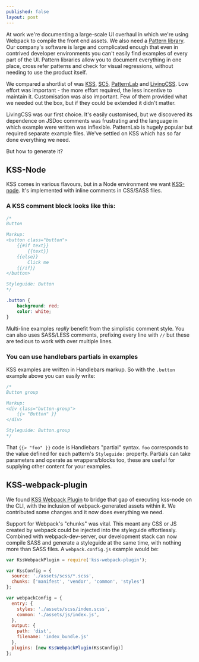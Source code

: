```yaml
---
published: false
layout: post
---
```


At work we're documenting a large-scale UI overhaul in which we're using Webpack to compile the front end assets. We also need a [Pattern library](adele.uxpin.com). Our company's software is large and complicated enough that even in contrived developer environments you can't easily find examples of every part of the UI. Pattern libraries allow you to document everything in one place, cross refer patterns and check for visual regressions, without needing to use the product itself.

We compared a shortlist of was [KSS](https://github.com/kss-node/kss-node), [SC5](https://github.com/SC5/sc5-styleguide), [PatternLab](https://patternlab.io/) and [LivingCSS](https://github.com/straker/livingcss). Low effort was important - the more effort required, the less incentive to maintain it. Customisation was also important. Few of them provided what we needed out the box, but if they could be extended it didn't matter.

LivingCSS was our first choice. It's easily customised, but we discovered its dependence on JSDoc comments was frustrating and the language in which example were written was inflexible. PatternLab is hugely popular but required separate example files. We've settled on KSS which has so far done everything we need. 

But how to generate it?

## KSS-Node

KSS comes in various flavours, but in a Node environment we want [KSS-node](https://github.com/kss-node/kss-node). It's implemented with inline comments in CSS/SASS files.

### A KSS comment block looks like this:

```css
/*
Button

Markup:
<button class="button">
	{{#if text}}
		{{text}}
	{{else}}
		Click me
	{{/if}}
</button>

Styleguide: Button
*/

.button {
	background: red;
	color: white;
}

```

Multi-line examples _really_ benefit from the simplistic comment style. You can also uses SASS/LESS comments, prefixing every line with `//` but these are tedious to work with over multiple lines.

### You can use handlebars partials in examples

KSS examples are written in Handlebars markup. So with the `.button` example above you can easily write:

```css
/*
Button group

Markup:
<div class="button-group">
	{{> "Button" }}
</div>

Styleguide: Button.group
*/
```

That `{{> "foo" }}` code is Handlebars "partial" syntax. `foo` corresponds to the value defined for each pattern's `Styleguide:` property. Partials can take parameters and operate as wrappers/blocks too, these are useful for supplying other content for your examples.

## KSS-webpack-plugin

We found [KSS Webpack Plugin](https://www.npmjs.com/package/kss-webpack-plugin) to bridge that gap of executing kss-node on the CLI, with the inclusion of webpack-generated assets within it. We contributed some changes and it now does everything we need.

Support for Webpack's "chunks" was vital. This meant any CSS or JS created by webpack could be injected into the styleguide effortlessly. Combined with webpack-dev-server, our development stack can now compile SASS and generate a styleguide at the same time, with nothing more than SASS files. A `webpack.config.js` example would be:


```js
var KssWebpackPlugin = require('kss-webpack-plugin');

var KssConfig = {
  source: './assets/scss/*.scss',
  chunks: ['manifest', 'vendor', 'common', 'styles']
};

var webpackConfig = {
  entry: {
    styles: './assets/scss/index.scss',
    common: './assets/js/index.js',
  },
  output: {
    path: 'dist',
    filename: 'index_bundle.js'
  },
  plugins: [new KssWebpackPlugin(KssConfig)]
};
```

